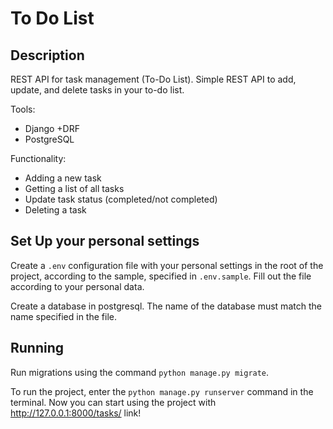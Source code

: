 # To Do List

## Description
REST API for task management (To-Do List). Simple REST API to add, update, and delete tasks in your to-do list.

Tools:
- Django +DRF
- PostgreSQL

Functionality:
- Adding a new task
- Getting a list of all tasks
- Update task status (completed/not completed)
- Deleting a task


## Set Up your personal settings
Create a `.env` configuration file with your personal settings in the root of the project, according to the sample, specified in `.env.sample`. Fill out the file according to your personal data. 

Create a database in postgresql. The name of the database must match the name specified in the file.

## Running
Run migrations using the command `python manage.py migrate`.

To run the project, enter the `python manage.py runserver` command in the terminal.
Now you can start using the project with http://127.0.0.1:8000/tasks/ link!